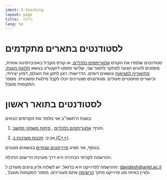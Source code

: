```yaml
---
ident: 5-teaching
layout: page
title:  הוראה
lang: he
---
```


# לסטודנטים בתארים מתקדמים

סטודנטים שלמדו את הקורס 
[אלגוריתמים כלכליים][alg], או קורס מקביל באוניברסיטה אחרת,
מוזמנים להגיש הצעה למחקר לתואר שני, שלישי ופוסט-דוקטורט
 בנושא [חלוקה הוגנת: מתיאוריה למציאות][wishlist] ונושאים דומים. 
הדרישות: רצון לתקן את העולם, דמיון יצירתי, וכישורים מתמטיים מעולים.
סטודנטים מצטיינים יוכלו לקבל מילגות ומשכורת.
מספר המקומות מוגבל.


# לסטודנטים בתואר ראשון

בשנת ה'תשפ"ב אני מלמד את הקורסים הבאים:

1. חורף: [אלגוריתמים כלכליים][alg] ,  [פיתוח משחקי מחשב][gamedev].

1. אביב: [תכנות מערכות ב (C++)][cpp].

בנוסף, אני מציע
[פרוייקטים שנתיים][projects]
בנושאים מגוונים.

ההרשמה לקורסי הבחירה היא דרך מערכת הרישום הרגילה.

ההרשמה לפרוייקט היא בדואל. 
 יש לשלוח גליון ציונים מעודכן ל:
davidesh@ariel.ac.il .
ולציין באיזה סוג פרוייקט מתוך
[הרשימה][projects]
אתם מעוניינים.
מספר המקומות מוגבל. 


[research]: {{site.baseurl}}/papers/ResearchProgram-ISF-712-20.pdf
[wishlist]: {{site.baseurl}}/pages/{{page.lang}}/wishlist

[projects5780]: https://github.com/erelsgl-at-ariel/projects-5780
[opensource]: https://github.com/erelsgl-at-ariel/projects-5780/blob/master/open-source-projects.pdf
[fairdivision]: https://github.com/erelsgl-at-ariel/projects-5780/blob/master/fair-division-algorithms.pdf
[seriousgames]: https://en.wikipedia.org/wiki/Serious_games
[proj5780gamedev]: https://maoz-grossman.github.io/GameDev-Ariel/
[proj5780fair]: https://github.com/DanielAbergel/Distribution-Algorithm
[proj5780fairsite]: https://???
[proj5780trade]: https://github.com/aricRach/final-project
[proj5780tradesite]: https://multitrade.herokuapp.com/
[projects]: https://github.com/erelsgl-at-ariel/projects-5782

[cpp5778]: https://github.com/erelsgl-at-ariel/cpp-5778
[cpp5779]: https://github.com/erelsgl-at-ariel/cpp-5779
[cpp5780]: https://github.com/erelsgl-at-ariel/cpp-5780
[cpp5781]: https://github.com/erelsgl-at-ariel/cpp-5781
[cpp]: https://github.com/erelsgl-at-ariel/cpp-5781

[alg5778]: https://github.com/erelsgl-at-ariel/algorithms2m-5778
[alg5779]: https://github.com/erelsgl-at-ariel/algorithms-5779
[alg5780]: https://github.com/erelsgl-at-ariel/algorithms-5780
[alg5781]: https://github.com/erelsgl-at-ariel/algorithms-5781
[alg]: https://github.com/erelsgl-at-ariel/algorithms-5782

[gamedev5780]: https://github.com/gamedev-at-ariel/gamedev-5780
[gamedev5781]: https://github.com/gamedev-at-ariel/gamedev-5781
[gamedev]: https://github.com/gamedev-at-ariel/gamedev-5782

[oop5778]: https://github.com/erelsgl-at-ariel/oop-5778

